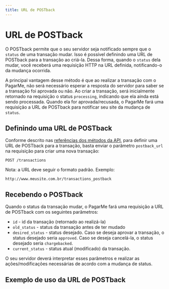 ```yaml
---
title: URL de POSTback
---
```


# URL de POSTback

O POSTback permite que o seu servidor seja notificado sempre que o `status` de uma transação mudar. Isso é possível definindo uma URL de POSTback para a transação ao criá-la. Dessa forma, quando o `status` dela mudar, você receberá uma requisição HTTP na URL definida, notificando-o da mudança ocorrida.

A principal vantagem desse método é que ao realizar a transação com o PagarMe, não será necessário esperar a resposta do servidor para saber se a transação foi aprovada ou não. Ao criar a transação, será inicialmente retornado na requisição o status `processing`, indicando que ela ainda está sendo processada. Quando ela for aprovada/recusada, o PagarMe fará uma requisição a URL de POSTback para notificar seu site da mudança de `status`.

## Definindo uma URL de POSTback

Conforme descrito nas [referências dos métodos da API](/restful-api/methods), para definir uma URL de POSTback para a transação, basta enviar o parâmetro `postback_url` na requisição para criar uma nova transação:

	POST /transactions

Nota: a URL deve seguir o formato padrão. Exemplo: 

	http://www.meusite.com.br/transactions_postback

## Recebendo o POSTback

Quando o status da transação mudar, o PagarMe fará uma requisição a URL de POSTback com os seguintes parâmetros:

- `id` - id da transação (retornado ao realizá-la)
- `old_status` - status da transação antes de ter mudado
- `desired_status` - status desejado. Caso se deseja aprovar a transação, o status desejado seria `approved`. Caso se deseja cancelá-la, o status desejado seria `chargebacked`.
- `current_status` - status atual (modificado) da transação.

O seu servidor deverá interpretar esses parâmetros e realizar as ações/modificações necessárias de acordo com a mudança de status.

## Exemplo de uso da URL de POSTback
